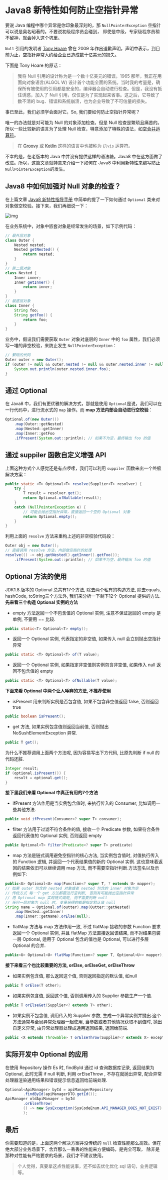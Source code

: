 # Java8 新特性如何防止空指针异常

要说 Java 编程中哪个异常是你印象最深刻的，那 `NullPointerException` 空指针可以说是臭名昭著的。不要说初级程序员会碰到， 即使是中级，专家级程序员稍不留神，就会掉入这个坑里。

`Null` 引用的发明者 [Tony Hoare](http://en.wikipedia.org/wiki/Tony_Hoare) 曾在 2009 年作出道歉声明，声明中表示，到目前为止，空指针异常大约给企业已造成数十亿美元的损失。

下面是 Tony Hoare 的原话：

> 我将 Null 引用的设计称为是一个数十亿美元的错误。1965 那年，我正在用面向对象语言(ALGOL W) 设计首个功能全面的系统。当时我的考量是，确保所有被使用的引用都是安全的，编译器会自动进行检查。但是，我没有抵住诱惑，加入了 Null 引用，仅仅是为了实现起来省事。这之后，它导致了数不清的 bug、错误和系统崩溃，也为企业导致了不可估量的损失。

事已至此，我们必须学会面对它。So, 我们要如何防止空指针异常呢？

唯一的办法就是对可能为 Null 的对象添加检查。但是 Null 检查是繁琐且痛苦的。所以一些比较新的语言为了处理 Null 检查，特意添加了特殊的语法，如[空合并运算符](http://en.wikipedia.org/wiki/Null_coalescing_operator)。

> 在 [Groovy](http://groovy-lang.org/operators.html#_elvis_operator) 或 [Kotlin](http://kotlinlang.org/docs/reference/null-safety.html) 这样的语言中也被称为 `Elvis` 运算符。

不幸的是，在老版本的 Java 中并没有提供这样的语法糖。Java8 中在这方面做了改进。所以，这篇文章就特意来介绍一下如何在 Java8 中利用新特性来编写防止 `NullPointerException`的发生。

## Java8 中如何加强对 Null 对象的检查？

在上篇文章 [Java8 新特性指导手册](https://www.exception.site/course/3/chapter/1) 中简单的提了一下如何通过 `Optional` 类来对对象做空校验。接下来，我们再细说一下：

![img](https://exception-image-bucket.oss-cn-hangzhou.aliyuncs.com/154838376789518)

在业务系统中，对象中嵌套对象是经常发生的场景，如下示例代码：

```java
// 最外层对象
class Outer {
    Nested nested;
    Nested getNested() {
        return nested;
    }
}
// 第二层对象
class Nested {
    Inner inner;
    Inner getInner() {
        return inner;
    }
}
// 最底层对象
class Inner {
    String foo;
    String getFoo() {
        return foo;
    }
}
```

业务中，假设我们需要获取 `Outer` 对象对底层的 `Inner` 中的 `foo` 属性，我们必须写一堆的非空校验，来防止发生 `NullPointerException`：

```java
// 繁琐的代码
Outer outer = new Outer();
if (outer != null && outer.nested != null && outer.nested.inner != null) {
    System.out.println(outer.nested.inner.foo);
}
```

## 通过 Optional

在 Java8 中，我们有更优雅的解决方式，那就是使用 `Optional`是说，我们可以在一行代码中，进行流水式的 `map` 操作。而 **map 方法内部会自动进行空校验**：

```java
Optional.of(new Outer())
    .map(Outer::getNested)
    .map(Nested::getInner)
    .map(Inner::getFoo
    .ifPresent(System.out::println); // 如果不为空，最终输出 foo 的值
```

## 通过 suppiler 函数自定义增强 API

上面这种方式个人感觉还是有点啰嗦，我们可以利用 `suppiler` 函数来出一个终极解决方案：

```java
public static <T> Optional<T> resolve(Supplier<T> resolver) {
    try {
        T result = resolver.get();
        return Optional.ofNullable(result);
    }
    catch (NullPointerException e) {
        // 可能会抛出空指针异常，直接返回一个空的 Optional 对象
        return Optional.empty();
    }
}
```

利用上面的 `resolve` 方法来重构上述的非空校验代码段：

```java
Outer obj = new Outer();
// 直接调用 resolve 方法，内部做空指针的处理
resolve(() -> obj.getNested().getInner().getFoo());
    .ifPresent(System.out::println); // 如果不为空，最终输出 foo 的值
```

## Optional 方法的使用

JDK1.8 版本的 Optional 总共有17个方法, 除去两个私有的构造方法, 除去equals, hashCode, toString三个方法外, 我们来分析一下剩下12个 Optional 提供的方法.
**先来看三个构造 Optional 实例的方法**

- empty 方法返回一个不包含值的 Optional 实例, 注意不保证返回的 empty 是单例, 不要用 == 比较.

```java
public static<T> Optional<T> empty();
```

- 返回一个 Optional 实例, 代表指定的非空值, 如果传入 null 会立刻抛出空指针异常

```java
public static <T> Optional<T> of(T value);
```

- 返回一个 Optional 实例, 如果指定非空值则实例包含非空值, 如果传入 null 返回不包含值的 empty

```java
public static <T> Optional<T> ofNullable(T value);
```

**下面来看 Optional 中两个让人唾弃的方法, 不推荐使用**

- isPresent 用来判断实例是否包含值, 如果不包含非空值返回 false, 否则返回 true

```java
public boolean isPresent();
```

- get 方法, 如果实例包含值则返回当前值, 否则抛出 NoSushElementException 异常.

```java
public T get();
```

为什么不推荐调用上面两个方法呢, 因为容易写出下方代码, 比原先判断 if null 的代码还脏.

```java
Integer result;
if (optional.isPresent()) {
    result = optional.get();
}
```

**接下里我们来看 Optional 中真正有用的7个方法**

- ifPresent 方法作用是当实例包含值时, 来执行传入的 Consumer, 比如调用一些其他方法.

```java
public void ifPresent(Consumer<? super T> consumer);
```

- filter 方法用于过滤不符合条件的值, 接收一个 Predicate 参数, 如果符合条件返回代表值的 Optional 实例, 否则返回 empty

```java
public Optional<T> filter(Predicate<? super T> predicate)
```

- map 方法是链式调用避免空指针的核心方法, 当实例包含值时, 对值执行传入的 Function 逻辑, 并返回一个代表结果值的新的 Optional 实例. 这也意味着返回的结果依旧可以继续调用 map 方法, 而不需要空指针判断.方法签名以及示例如下:

```java
public<U> Optional<U> map(Function<? super T, ? extends U> mapper);
// 如果 outer 包含的 nested 对象或者 nested 包含的 inner 对象为空
// 传统方式 每一个 get 方法都要进行空判断, 否则有可能抛出空指针异常
// 用 Optional map 实现链式调用, 而不需要判断 null
// 任何一层对象为 null 时, 变量获得的都是指定默认值 null
String name = Optional.of(outter).map(Outter::getNested)
    .map(Nested::getInner)
    .map(Inner::getName).orElse(null);
```

- flatMap 方法与 map 方法作用一致, 不过 flatMap 接收的参数 Function 要求返回一个 Optional 实例, 并且 flatMap 方法直接返回该结果, 而不对结果包装一层 Optional, 适用于 Optional 包含的值也是 Optional, 可以进行多层 Optional 的合并.

```java
public<U> Optional<U> flatMap(Function<? super T, Optional<U>> mapper);
```

**接下来看三个也比较重要的方法, orElse, orElseGet, orElseThrow**

- 如果实例包含值, 那么返回这个值, 否则返回指定的默认值, 如null

```java
public T orElse(T other);
```

- 如果实例包含值, 返回这个值, 否则调用传入的 Supplier 参数生产一个值.

```java
public T orElseGet(Supplier<? extends T> other);
```

- 如果实例不包含值, 调用传入的 Supplier 参数, 生成一个异常实例并抛出.这个方法通常与全局异常处理器一起使用, 当参数或者其他情况获取不到值时, 抛出自定义异常, 由异常处理器处理成通用返回结果, 返回给前端.

```java
public <X extends Throwable> T orElseThrow(Supplier<? extends X> exceptionSupplier);
```

## 实际开发中 Optional 的应用

在使用 Repository 操作 Es 时, findById 通过 id 查询数据库记录, 返回结果为 Optional, 此时无需 if null 判断, 利用 orElseThrow , 不存在就抛出异常, 配合异常处理器渲染通用结果和错误提示信息返回给前端处理.

```java
Optional<ApiManager> byId = apiManagerRepository
		.findById(apiManagerDTO.getId());
ApiManager oldApiManager = byId
		.orElseThrow(
		() -> new SysException(SysCodeEnum.API_MANAGER_DOES_NOT_EXIST)
		);
```

## 最后

你需要知道的是，上面这两个解决方案并没传统的 `null` 检查性能那么高效。但在绝大部分业务场景下，舍弃那么一丢丢的性能来方便编码，是完全可取， 除非是那种对性能有严格要求的场景，我们才不建议使用。

> 个人觉得，真要拿这点性能说事，还不如去优化优化 sql 语句，业务逻辑等。

